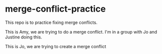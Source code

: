 # merge-conflict-practice
This repo is to practice fixing merge conflicts.

This is Amy, we are trying to do a merge conflict. I'm in a group with Jo and Justine doing this. 

This is Jo, we are trying to create a merge conflict
